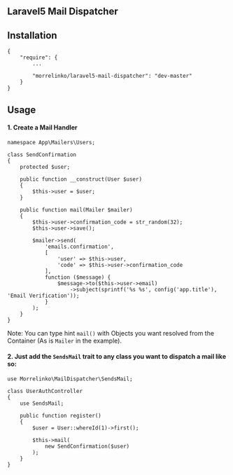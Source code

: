 Laravel5 Mail Dispatcher
--------------------------------

## Installation

    {
        "require": {
            ...
            
            "morrelinko/laravel5-mail-dispatcher": "dev-master"
        }
    }
    
## Usage

#### 1. Create a Mail Handler

    namespace App\Mailers\Users;
    
    class SendConfirmation
    {
        protected $user;
        
        public function __construct(User $user)
        {
            $this->user = $user;
        }
        
        public function mail(Mailer $mailer)
        {
            $this->user->confirmation_code = str_random(32);
            $this->user->save();
    
            $mailer->send(
                'emails.confirmation',
                [
                    'user' => $this->user,
                    'code' => $this->user->confirmation_code
                ],
                function ($message) {
                    $message->to($this->user->email)
                        ->subject(sprintf('%s %s', config('app.title'), 'Email Verification'));
                }
            );
        }
    }
    
Note: You can type hint `mail()` with Objects you want resolved from the Container (As is `Mailer` in the example). 
    
#### 2. Just add the `SendsMail` trait to any class you want to dispatch a mail like so:

    use Morrelinko\MailDispatcher\SendsMail;
    
    class UserAuthController
    {
        use SendsMail;
        
        public function register()
        {
            $user = User::whereId(1)->first();
            
            $this->mail(
                new SendConfirmation($user)
            );
        }
    }


